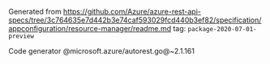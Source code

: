 Generated from https://github.com/Azure/azure-rest-api-specs/tree/3c764635e7d442b3e74caf593029fcd440b3ef82/specification/appconfiguration/resource-manager/readme.md tag: `package-2020-07-01-preview`

Code generator @microsoft.azure/autorest.go@~2.1.161

